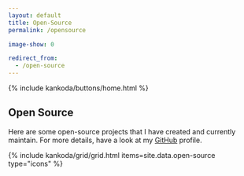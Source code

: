 ```yaml
---
layout: default
title: Open-Source
permalink: /opensource

image-show: 0

redirect_from: 
  - /open-source
---
```


<article>
  {% include kankoda/buttons/home.html %}

  <h1>Open Source</h1>

  <p>
    Here are some open-source projects that I have created and currently maintain. For more details, have a look at my <a href="{{ site.urls.github }}">GitHub</a> profile.
  </p>

  {% include kankoda/grid/grid.html items=site.data.open-source type="icons" %}
</article>